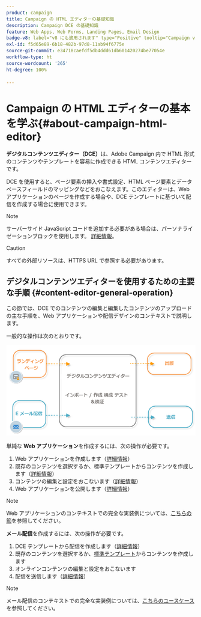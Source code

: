 ```yaml
---
product: campaign
title: Campaign の HTML エディターの基礎知識
description: Campaign DCE の基礎知識
feature: Web Apps, Web Forms, Landing Pages, Email Design
badge-v8: label="v8 にも適用されます" type="Positive" tooltip="Campaign v8 にも適用されます"
exl-id: f5d65e89-6b18-482b-97d8-11ab94f6775e
source-git-commit: e34718caefdf5db4ddd61db601420274be77054e
workflow-type: ht
source-wordcount: '265'
ht-degree: 100%

---
```


# Campaign の HTML エディターの基本を学ぶ{#about-campaign-html-editor}



**デジタルコンテンツエディター（DCE）**&#x200B;は、Adobe Campaign 内で HTML 形式のコンテンツやテンプレートを容易に作成できる HTML コンテンツエディターです。

DCE を使用すると、ページ要素の挿入や書式設定、HTML ページ要素とデータベースフィールドのマッピングなどをおこなえます。このエディターは、Web アプリケーションのページを作成する場合や、DCE テンプレートに基づいて配信を作成する場合に使用できます。

>[!NOTE]
>
>サーバーサイド JavaScript コードを追加する必要がある場合は、パーソナライゼーションブロックを使用します。 [詳細情報](../../delivery/using/personalization-blocks.md)。

>[!CAUTION]
>
>すべての外部リソースは、HTTPS URL で参照する必要があります。

## デジタルコンテンツエディターを使用するための主要な手順 {#content-editor-general-operation}

この節では、DCE でのコンテンツの編集と編集したコンテンツのアップロードの主な手順を、Web アプリケーションや配信デザインのコンテキストで説明します。

一般的な操作は次のとおりです。

![](assets/dce_schema.png)

単純な **Web アプリケーション**&#x200B;を作成するには、次の操作が必要です。

1. Web アプリケーションを作成します（[詳細情報](creating-a-landing-page.md)）
1. 既存のコンテンツを選択するか、標準テンプレートからコンテンツを作成します（[詳細情報](template-management.md)）
1. コンテンツの編集と設定をおこないます（[詳細情報](editing-content.md)）
1. Web アプリケーションを公開します（[詳細情報](creating-a-landing-page.md#step-3---publishing-content)）

>[!NOTE]
>
>Web アプリケーションのコンテキストでの完全な実装例については、[こちらの節](creating-a-landing-page.md)を参照してください。

**メール配信**&#x200B;を作成するには、次の操作が必要です。

1. DCE テンプレートから配信を作成します（[詳細情報](use-case-creating-an-email-delivery.md)）
1. 既存のコンテンツを選択するか、[標準テンプレート](template-management.md)からコンテンツを作成します
1. オンラインコンテンツの編集と設定をおこないます
1. 配信を送信します（[詳細情報](../../delivery/using/steps-about-delivery-creation-steps.md)）

>[!NOTE]
>
>メール配信のコンテキストでの完全な実装例については、[こちらのユースケース](use-case-creating-an-email-delivery.md)を参照してください。
